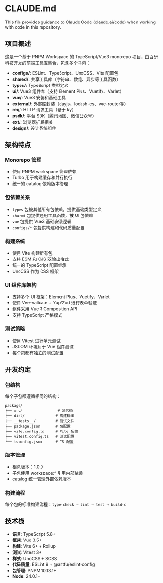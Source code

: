 # CLAUDE.md

This file provides guidance to Claude Code (claude.ai/code) when working with code in this repository.

## 项目概述

这是一个基于 PNPM Workspace 的 TypeScript/Vue3 monorepo 项目，由百研科技开发的前端工具库集合，包含多个子包：

- **configs/**: ESLint、TypeScript、UnoCSS、Vite 配置包
- **shared/**: 共享工具库（字符串、数组、异步等工具函数）
- **types/**: TypeScript 类型定义
- **ui/**: Vue3 组件库（支持 Element Plus、Vuetify、Varlet）
- **vue/**: Vue3 安装和基础工具
- **external/**: 外部库封装（dayjs、lodash-es、vue-router等）
- **req/**: HTTP 请求工具（基于 ky）
- **psdk/**: 平台 SDK（腾讯地图、微信公众号）
- **ext/**: 浏览器扩展相关
- **design/**: 设计系统组件

## 架构特点

### Monorepo 管理
- 使用 PNPM workspace 管理依赖
- Turbo 用于构建缓存和并行执行
- 统一的 catalog 依赖版本管理

### 包依赖关系
- `types` 包被其他所有包依赖，提供基础类型定义
- `shared` 包提供通用工具函数，被 UI 包依赖
- `vue` 包提供 Vue3 基础安装逻辑
- `configs/*` 包提供构建和代码质量配置

### 构建系统
- 使用 Vite 构建所有包
- 支持 ESM 和 CJS 双输出格式
- 统一的 TypeScript 配置继承
- UnoCSS 作为 CSS 框架

### UI 组件库架构
- 支持多个 UI 框架：Element Plus、Vuetify、Varlet
- 使用 Vee-validate + Yup/Zod 进行表单验证
- 组件采用 Vue 3 Composition API
- 支持 TypeScript 严格模式

### 测试策略
- 使用 Vitest 进行单元测试
- JSDOM 环境用于 Vue 组件测试
- 每个包都有独立的测试配置

## 开发约定

### 包结构
每个子包都遵循相同的结构：
```
package/
├── src/                # 源代码
├── dist/              # 构建输出
├── __tests__/         # 测试文件
├── package.json       # 包配置
├── vite.config.ts     # Vite 配置
├── vitest.config.ts   # 测试配置
└── tsconfig.json      # TS 配置
```

### 版本管理
- 根包版本：1.0.9
- 子包使用 workspace:^ 引用内部依赖
- catalog 统一管理外部依赖版本

### 构建流程
每个包的标准构建流程：`type-check → lint → test → build-c`

## 技术栈
- **语言**: TypeScript 5.8+
- **框架**: Vue 3.5+
- **构建**: Vite 6+ + Rollup
- **测试**: Vitest 3+
- **样式**: UnoCSS + SCSS
- **代码质量**: ESLint 9 + @antfu/eslint-config
- **包管理**: PNPM 10.13.1+
- **Node**: 24.0.1+
